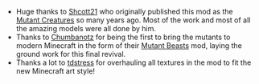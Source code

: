 + Huge thanks to [Shcott21](https://www.curseforge.com/members/shcott21) who originally published this mod as the [Mutant Creatures](https://www.curseforge.com/minecraft/mc-mods/mutant-creatures-mod) so many years ago. Most of the work and most of all the amazing models were all done by him.
+ Thanks to [Chumbanotz](https://www.curseforge.com/members/chumbanotz) for being the first to bring the mutants to modern Minecraft in the form of their [Mutant Beasts](https://www.curseforge.com/minecraft/mc-mods/mutant-beasts) mod, laying the ground work for this final revival.
+ Thanks a lot to [tdstress](https://www.curseforge.com/members/tdstress) for overhauling all textures in the mod to fit the new Minecraft art style!